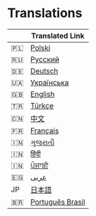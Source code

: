 # Translations

|  | Translated Link |
| --- | --- |
| 🇵🇱 | [Polski](README.pl.md) |
| 🇷🇺 | [Русский](README.ru.md) |
| 🇩🇪 | [Deutsch](README.de.md) |
| 🇺🇦 | [Українська](README.ua.md) |
| :uk: | [English](../README.md) |
| 🇹🇷 | [Türkçe](README.tr.md) |
| 🇨🇳 | [中文](README.zh.md) |
| 🇫🇷 | [Français](README.fr.md) |
| :india: | [ગુજરાતી](README.gu.md) |
| :india: | [हिंदी](README.hi.md) |
| :india: | [ਪੰਜਾਬੀ](README.pu.md) |
| :egypt: | [عربى](README.ar.md) |
| JP | [日本語](README.JP.md) |
| 🇧🇷 | [Português Brasil](README.pt-BR.md) |


